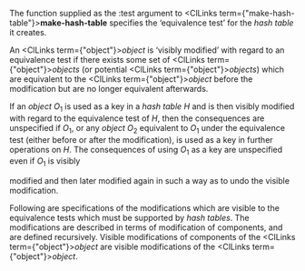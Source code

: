  



The function supplied as the :test argument to <ClLinks  term={"make-hash-table"}><b>make-hash-table</b></ClLinks> specifies the ‘equivalence test’ for the *hash table* it creates. 



An <ClLinks  term={"object"}><i>object</i></ClLinks> is ‘visibly modified’ with regard to an equivalence test if there exists some set of <ClLinks  term={"object"}><i>objects</i></ClLinks> (or potential <ClLinks  term={"object"}><i>objects</i></ClLinks>) which are equivalent to the <ClLinks  term={"object"}><i>object</i></ClLinks> before the modification but are no longer equivalent afterwards. 



If an *object O*<sub>1</sub> is used as a key in a *hash table H* and is then visibly modified with regard to the equivalence test of *H*, then the consequences are unspecified if *O*<sub>1</sub>, or any *object O*<sub>2</sub> equivalent to *O*<sub>1</sub> under the equivalence test (either before or after the modification), is used as a key in further operations on *H*. The consequences of using *O*<sub>1</sub> as a key are unspecified even if *O*<sub>1</sub> is visibly 



modified and then later modified again in such a way as to undo the visible modification. 



Following are specifications of the modifications which are visible to the equivalence tests which must be supported by *hash tables*. The modifications are described in terms of modification of components, and are defined recursively. Visible modifications of components of the <ClLinks  term={"object"}><i>object</i></ClLinks> are visible modifications of the <ClLinks  term={"object"}><i>object</i></ClLinks>. 



